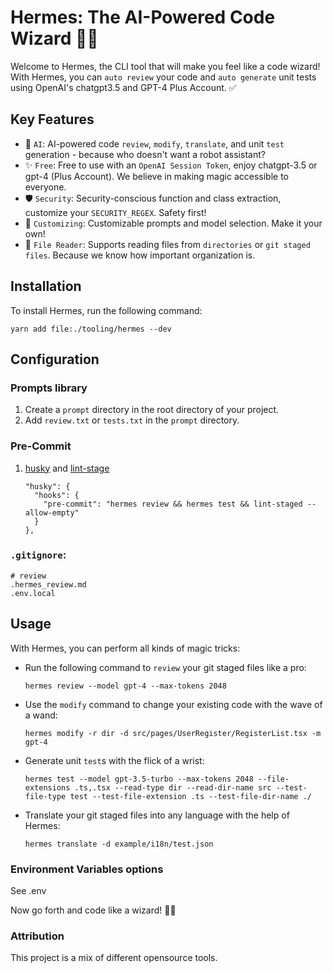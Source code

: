 # Hermes: The AI-Powered Code Wizard 🧙‍♂️

Welcome to Hermes, the CLI tool that will make you feel like a code wizard! With Hermes, you can `auto review` your code and `auto generate` unit tests using OpenAI's chatgpt3.5 and GPT-4 Plus Account. ✅

## Key Features
- 🤖 `AI`: AI-powered code `review`, `modify`, `translate`, and unit `test` generation - because who doesn't want a robot assistant?
- ✨ `Free`: Free to use with an `OpenAI Session Token`, enjoy chatgpt-3.5 or gpt-4 (Plus Account). We believe in making magic accessible to everyone.
- 🛡️ `Security`: Security-conscious function and class extraction, customize your `SECURITY_REGEX`. Safety first!
- 🧠 `Customizing`: Customizable prompts and model selection. Make it your own!
- 📂 `File Reader`: Supports reading files from `directories` or `git staged files`. Because we know how important organization is.

## Installation
To install Hermes, run the following command:
```
yarn add file:./tooling/hermes --dev
```

## Configuration

### Prompts library
1. Create a `prompt` directory in the root directory of your project.
1. Add `review.txt` or `tests.txt` in the `prompt` directory.

### Pre-Commit
1. [husky](https://github.com/typicode/husky) and [lint-stage](https://github.com/okonet/lint-staged)
    ```
    "husky": {
      "hooks": {
        "pre-commit": "hermes review && hermes test && lint-staged --allow-empty"
      }
    },
    ```

### `.gitignore`:
   ```
   # review
   .hermes_review.md
   .env.local
   ```

## Usage
With Hermes, you can perform all kinds of magic tricks:

- Run the following command to `review` your git staged files like a pro:
  ```
  hermes review --model gpt-4 --max-tokens 2048
  ```
- Use the `modify` command to change your existing code with the wave of a wand:
  ```
  hermes modify -r dir -d src/pages/UserRegister/RegisterList.tsx -m gpt-4
  ```
- Generate unit `test`s with the flick of a wrist:
  ```
  hermes test --model gpt-3.5-turbo --max-tokens 2048 --file-extensions .ts,.tsx --read-type dir --read-dir-name src --test-file-type test --test-file-extension .ts --test-file-dir-name ./
  ```
- Translate your git staged files into any language with the help of Hermes:
  ```
  hermes translate -d example/i18n/test.json
  ```

### Environment Variables options
See .env


Now go forth and code like a wizard! 🧙‍♂️

### Attribution
This project is a mix of different opensource tools.
